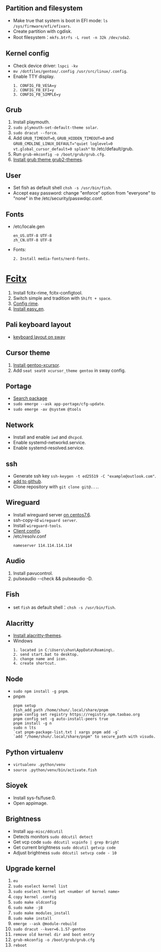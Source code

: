 ## Partition and filesystem

- Make true that system is boot in EFI mode: `ls /sys/firmware/efi/efivars`.
- Create partition with cgdisk.
- Root filesystem：`mkfs.btrfs -L root -n 32k /dev/sda2`.

## Kernel config

- Check device driver: `lspci -kv`
- `mv /dotfiles/gentoo/.config /usr/src/linux/.config`.
- Enable TTY display.
  ```
  1. CONFIG_FB_VESA=y
  2. CONFIG_FB_EFI=y
  3. CONFIG_FB_SIMPLE=y
  ```

## Grub

1. Install playmouth.
2. `sudo plymouth-set-default-theme solar`.
3. `sudo dracut --force`.
4. Add `GRUB_TIMEOUT=0`, `GRUB_HIDDEN_TIMEOUT=0` and `GRUB_CMDLINE_LINUX_DEFAULT="quiet loglevel=0 vt.global_cursor_default=0 splash"` to /etc/default/grub.
5. Run `grub-mkconfig -o /boot/grub/grub.cfg`.
6. [Install grub theme grub2-themes](https://github.com/vinceliuice).

## User

- Set fish as default shell `chsh -s /usr/bin/fish`.
- Accept easy password: change "enforce" option from "everyone" to "none" in the /etc/security/passwdqc.conf.

## Fonts

- /etc/locale.gen
  ```
  en_US.UTF-8 UTF-8
  zh_CN.UTF-8 UTF-8
  ```
- Fonts:
  ```
  2. Install media-fonts/nerd-fonts.
  ```

# [Fcitx](https://wiki.gentoo.org/wiki/Fcitx)

1. Install fcitx-rime, fcitx-configtool.
2. Switch simple and tradition with `Shift + space`.
3. [Config rime](https://github.com/rime/home/wiki).
4. [Install easy_en](https://github.com/BlindingDark/rime-easy-en).

## Pali keyboard layout

- [keyboard layout on sway](https://github.com/swaywm/sway/issues/4250)

## Cursor theme

1. [Install gentoo-xcursor](https://wiki.gentoo.org/wiki/Cursor_themes).
2. Add `seat seat0 xcursor_theme gentoo` in sway config.

## Portage

- [Search package](https://gpo.zugaina.org/app-i18n/fcitx)
- `sudo emerge --ask app-portage/cfg-update`.
- `sudo emerge -av @system @tools`

## Network

- Install and enable `iwd` and `dhcpcd`.
- Enable systemd-networkd.service.
- Enable systemd-resolved.service.

## ssh

- Generate ssh key `ssh-keygen -t ed25519 -C "example@outlook.com"`.
- [add to github](https://docs.github.com/en/authentication/connecting-to-github-with-ssh/generating-a-new-ssh-key-and-adding-it-to-the-ssh-agent).
- Clone repository with `git clone git@...`.

## Wireguard

- Install wireguard server [on centos7.6](https://raw.githubusercontent.com/atrandys/wireguard/master/wireguard_install.sh).
- ssh-copy-id `wireguard server`.
- Install `wireguard-tools`.
- [Client config](https://tech.serhatteker.com/post/2021-01/how-to-set-up-wireguard-client-on-ubuntu-desktop/).
- /etc/resolv.conf
  ```
  nameserver 114.114.114.114
  ```

## Audio

1. Install pavucontrol.
2. pulseaudio --check && pulseaudio -D.

## Fish

- set `fish` as default shell：`chsh -s /usr/bin/fish`.

## Alacritty

- [Install alacritty-themes](https://github.com/rajasegar/alacritty-themes).
- Windows
  ```
  1. located in C:\Users\shun\AppData\Roaming\.
  2. send start.bat to desktop.
  3. change name and icon.
  4. create shortcut.
  ```

## Node

- `sudo npm install -g pnpm`.
- pnpm
  ```
  pnpm setup
  fish_add_path /home/shun/.local/share/pnpm
  pnpm config set registry https://registry.npm.taobao.org
  pnpm config set -g auto-install-peers true
  pnpm install -g n
  sudo n lts
  `cat pnpm-package-list.txt | xargs pnpm add -g`
  `add "/home/shun/.local/share/pnpm" to secure_path with visudo.
  ```

## Python virtualenv

- `virtualenv .python/venv`
- `source .python/venv/bin/activate.fish`

## Sioyek

- Install sys-fs/fuse:0.
- Open appimage.

## Brightness

- Install `app-misc/ddcutil`
- Detects monitors `sudo ddcutil detect`
- Get vcp code `sudo ddcutil vcpinfo | grep Bright`
- Get current brightness `sudo ddcutil getvcp code`
- Adjust brightness `sudo ddcutil setvcp code - 10`

## Upgrade kernel
1. `eu`
2. `sudo eselect kernel list`
3. `sudo eselect kernel set <number of kernel name>`
4. `copy kernel .config`
5. `sudo make oldconfig`
6. `sudo make -j8`
7. `sudo make modules_install`
8. `sudo make install`
10. `emerge --ask @module-rebuild`
11. `sudo dracut --kver=6.1.57-gentoo`
12. `remove old kernel dir and boot entry`
13. `grub-mkconfig -o /boot/grub/grub.cfg`
14. `reboot`
